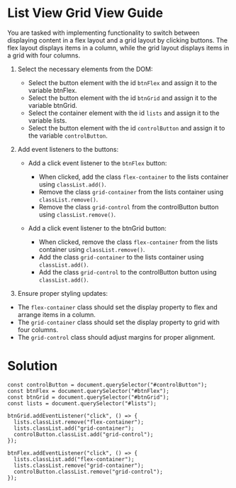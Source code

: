 # List View Grid View Guide

You are tasked with implementing functionality to switch between displaying content in a flex layout and a grid layout by clicking buttons. The flex layout displays items in a column, while the grid layout displays items in a grid with four columns.

1. Select the necessary elements from the DOM:

   - Select the button element with the id `btnFlex` and assign it to the variable btnFlex.
   - Select the button element with the id `btnGrid` and assign it to the variable btnGrid.
   - Select the container element with the id `lists` and assign it to the variable lists.
   - Select the button element with the id `controlButton` and assign it to the variable `controlButton`.

2. Add event listeners to the buttons:

   - Add a click event listener to the `btnFlex` button:

     - When clicked, add the class `flex-container` to the lists container using `classList.add()`.
     - Remove the class `grid-container` from the lists container using `classList.remove()`.
     - Remove the class `grid-control` from the controlButton button using `classList.remove()`.

   - Add a click event listener to the btnGrid button:
     - When clicked, remove the class `flex-container` from the lists container using `classList.remove()`.
     - Add the class `grid-container` to the lists container using `classList.add()`.
     - Add the class `grid-control` to the controlButton button using `classList.add()`.

3. Ensure proper styling updates:

- The `flex-container` class should set the display property to flex and arrange items in a column.
- The `grid-container` class should set the display property to grid with four columns.
- The `grid-control` class should adjust margins for proper alignment.

# Solution

```
const controlButton = document.querySelector("#controlButton");
const btnFlex = document.querySelector("#btnFlex");
const btnGrid = document.querySelector("#btnGrid");
const lists = document.querySelector("#lists");

btnGrid.addEventListener("click", () => {
  lists.classList.remove("flex-container");
  lists.classList.add("grid-container");
  controlButton.classList.add("grid-control");
});

btnFlex.addEventListener("click", () => {
  lists.classList.add("flex-container");
  lists.classList.remove("grid-container");
  controlButton.classList.remove("grid-control");
});

```
